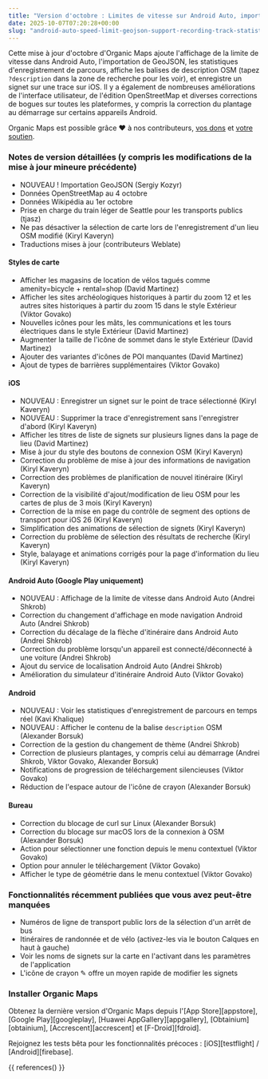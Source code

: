 ```yaml
---
title: "Version d'octobre : Limites de vitesse sur Android Auto, importation GeoJSON, statistiques d'enregistrement de parcours, affichage de la balise de description OSM, enregistrer un signet sur la trace sélectionnée sur iOS, et plus encore"
date: 2025-10-07T07:20:28+00:00
slug: "android-auto-speed-limit-geojson-support-recording-track-statistics-osm-description-display"
---
```


Cette mise à jour d'octobre d'Organic Maps ajoute l'affichage de la limite de vitesse dans Android Auto, l'importation de GeoJSON, les statistiques d'enregistrement de parcours, affiche les balises de description OSM (tapez `?description` dans la zone de recherche pour les voir), et enregistre un signet sur une trace sur iOS. Il y a également de nombreuses améliorations de l'interface utilisateur, de l'édition OpenStreetMap et diverses corrections de bogues sur toutes les plateformes, y compris la correction du plantage au démarrage sur certains appareils Android.

Organic Maps est possible grâce ❤️ à nos contributeurs, [vos dons](@/donate/index.fr.md) et [votre soutien](@/contribute/index.fr.md).

### Notes de version détaillées (y compris les modifications de la mise à jour mineure précédente)

- NOUVEAU ! Importation GeoJSON (Sergiy Kozyr)
- Données OpenStreetMap au 4 octobre
- Données Wikipédia au 1er octobre
- Prise en charge du train léger de Seattle pour les transports publics (tjasz)
- Ne pas désactiver la sélection de carte lors de l'enregistrement d'un lieu OSM modifié (Kiryl Kaveryn)
- Traductions mises à jour (contributeurs Weblate)

#### Styles de carte

- Afficher les magasins de location de vélos tagués comme amenity=bicycle + rental=shop (David Martinez)
- Afficher les sites archéologiques historiques à partir du zoom 12 et les autres sites historiques à partir du zoom 15 dans le style Extérieur (Viktor Govako)
- Nouvelles icônes pour les mâts, les communications et les tours électriques dans le style Extérieur (David Martinez)
- Augmenter la taille de l'icône de sommet dans le style Extérieur (David Martinez)
- Ajouter des variantes d'icônes de POI manquantes (David Martinez)
- Ajout de types de barrières supplémentaires (Viktor Govako)

#### iOS

- NOUVEAU : Enregistrer un signet sur le point de trace sélectionné (Kiryl Kaveryn)
- NOUVEAU : Supprimer la trace d'enregistrement sans l'enregistrer d'abord (Kiryl Kaveryn)
- Afficher les titres de liste de signets sur plusieurs lignes dans la page de lieu (David Martinez)
- Mise à jour du style des boutons de connexion OSM (Kiryl Kaveryn)
- Correction du problème de mise à jour des informations de navigation (Kiryl Kaveryn)
- Correction des problèmes de planification de nouvel itinéraire (Kiryl Kaveryn)
- Correction de la visibilité d'ajout/modification de lieu OSM pour les cartes de plus de 3 mois (Kiryl Kaveryn)
- Correction de la mise en page du contrôle de segment des options de transport pour iOS 26 (Kiryl Kaveryn)
- Simplification des animations de sélection de signets (Kiryl Kaveryn)
- Correction du problème de sélection des résultats de recherche (Kiryl Kaveryn)
- Style, balayage et animations corrigés pour la page d'information du lieu (Kiryl Kaveryn)

#### Android Auto (Google Play uniquement)

- NOUVEAU : Affichage de la limite de vitesse dans Android Auto (Andrei Shkrob)
- Correction du changement d'affichage en mode navigation Android Auto (Andrei Shkrob)
- Correction du décalage de la flèche d'itinéraire dans Android Auto (Andrei Shkrob)
- Correction du problème lorsqu'un appareil est connecté/déconnecté à une voiture (Andrei Shkrob)
- Ajout du service de localisation Android Auto (Andrei Shkrob)
- Amélioration du simulateur d'itinéraire Android Auto (Viktor Govako)

#### Android

- NOUVEAU : Voir les statistiques d'enregistrement de parcours en temps réel (Kavi Khalique)
- NOUVEAU : Afficher le contenu de la balise `description` OSM (Alexander Borsuk)
- Correction de la gestion du changement de thème (Andrei Shkrob)
- Correction de plusieurs plantages, y compris celui au démarrage (Andrei Shkrob, Viktor Govako, Alexander Borsuk)
- Notifications de progression de téléchargement silencieuses (Viktor Govako)
- Réduction de l'espace autour de l'icône de crayon (Alexander Borsuk)

#### Bureau

- Correction du blocage de curl sur Linux (Alexander Borsuk)
- Correction du blocage sur macOS lors de la connexion à OSM (Alexander Borsuk)
- Action pour sélectionner une fonction depuis le menu contextuel (Viktor Govako)
- Option pour annuler le téléchargement (Viktor Govako)
- Afficher le type de géométrie dans le menu contextuel (Viktor Govako)

### Fonctionnalités récemment publiées que vous avez peut-être manquées

- Numéros de ligne de transport public lors de la sélection d'un arrêt de bus
- Itinéraires de randonnée et de vélo (activez-les via le bouton Calques en haut à gauche)
- Voir les noms de signets sur la carte en l'activant dans les paramètres de l'application
- L'icône de crayon ✎ offre un moyen rapide de modifier les signets

### Installer Organic Maps

Obtenez la dernière version d'Organic Maps depuis l'[App Store][appstore], [Google Play][googleplay], [Huawei AppGallery][appgallery], [Obtainium][obtainium], [Accrescent][accrescent] et [F-Droid][fdroid].

Rejoignez les tests bêta pour les fonctionnalités précoces : [iOS][testflight] / [Android][firebase].

{{ references() }}
